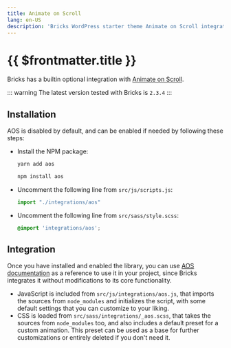 ```yaml
---
title: Animate on Scroll
lang: en-US
description: 'Bricks WordPress starter theme Animate on Scroll integration'
---
```


# {{ $frontmatter.title }}

Bricks has a builtin optional integration with [Animate on Scroll](https://michalsnik.github.io/aos/).

::: warning
The latest version tested with Bricks is `2.3.4`
:::

## Installation

AOS is disabled by default, and can be enabled if needed by following these steps:

-   Install the NPM package:

      <CodeGroup>

      <CodeGroupItem title="Yarn" active> 

      ```bash
      yarn add aos
      ```

      </CodeGroupItem>

      <CodeGroupItem title="npm"> 

      ```bash
      npm install aos
      ```
      
      </CodeGroupItem>

      </CodeGroup>

-   Uncomment the following line from `src/js/scripts.js`:

    ```javascript
    import "./integrations/aos"
    ```

-   Uncomment the following line from `src/sass/style.scss`:

    ```scss
    @import 'integrations/aos';
    ```

## Integration

Once you have installed and enabled the library, you can use [AOS documentation](https://michalsnik.github.io/aos/) as a reference to use it in your project, since Bricks integrates it without modifications to its core functionality.

-   JavaScript is included from `src/js/integrations/aos.js`, that imports the sources from `node_modules` and initializes the script, with some default settings that you can customize to your liking.
-   CSS is loaded from `src/sass/integrations/_aos.scss`, that takes the sources from `node_modules` too, and also includes a default preset for a custom animation. This preset can be used as a base for further customizations or entirely deleted if you don't need it.
